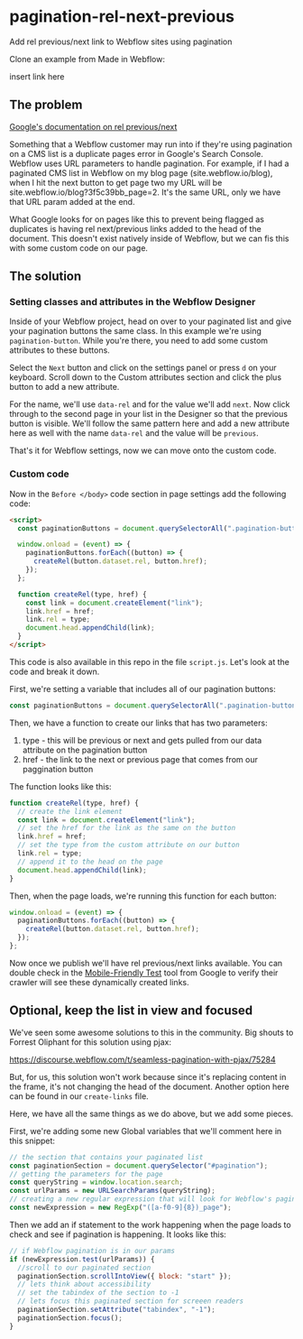 # pagination-rel-next-previous

Add rel previous/next link to Webflow sites using pagination

Clone an example from Made in Webflow:

insert link here

## The problem

[Google's documentation on rel previous/next](https://developers.google.com/search/blog/2011/09/pagination-with-relnext-and-relprev#implementing-rel=next-and-rel=prev)

Something that a Webflow customer may run into if they're using pagination on a CMS list is a duplicate pages error in Google's Search Console. Webflow uses URL parameters to handle pagination. For example, if I had a paginated CMS list in Webflow on my blog page (site.webflow.io/blog), when I hit the next button to get page two my URL will be site.webflow.io/blog?3f5c39bb_page=2. It's the same URL, only we have that URL param added at the end.

What Google looks for on pages like this to prevent being flagged as duplicates is having rel next/previous links added to the head of the document. This doesn't exist natively inside of Webflow, but we can fis this with some custom code on our page.

## The solution

### Setting classes and attributes in the Webflow Designer

Inside of your Webflow project, head on over to your paginated list and give your pagination buttons the same class. In this example we're using `pagination-button`. While you're there, you need to add some custom attributes to these buttons.

Select the `Next` button and click on the settings panel or press `d` on your keyboard. Scroll down to the Custom attributes section and click the plus button to add a new attribute.

For the name, we'll use `data-rel` and for the value we'll add `next`. Now click through to the second page in your list in the Designer so that the previous button is visible. We'll follow the same pattern here and add a new attribute here as well with the name `data-rel` and the value will be `previous`.

That's it for Webflow settings, now we can move onto the custom code.

### Custom code

Now in the `Before </body>` code section in page settings add the following code:

```html
<script>
  const paginationButtons = document.querySelectorAll(".pagination-button");

  window.onload = (event) => {
    paginationButtons.forEach((button) => {
      createRel(button.dataset.rel, button.href);
    });
  };

  function createRel(type, href) {
    const link = document.createElement("link");
    link.href = href;
    link.rel = type;
    document.head.appendChild(link);
  }
</script>
```

This code is also available in this repo in the file `script.js`. Let's look at the code and break it down.

First, we're setting a variable that includes all of our pagination buttons:

```js
const paginationButtons = document.querySelectorAll(".pagination-button");
```

Then, we have a function to create our links that has two parameters:

1. type - this will be previous or next and gets pulled from our data attribute on the pagination button
2. href - the link to the next or previous page that comes from our paggination button

The function looks like this:

```js
function createRel(type, href) {
  // create the link element
  const link = document.createElement("link");
  // set the href for the link as the same on the button
  link.href = href;
  // set the type from the custom attribute on our button
  link.rel = type;
  // append it to the head on the page
  document.head.appendChild(link);
}
```

Then, when the page loads, we're running this function for each button:

```js
window.onload = (event) => {
  paginationButtons.forEach((button) => {
    createRel(button.dataset.rel, button.href);
  });
};
```

Now once we publish we'll have rel previous/next links available. You can double check in the [Mobile-Friendly Test](https://search.google.com/test/mobile-friendly) tool from Google to verify their crawler will see these dynamically created links.

## Optional, keep the list in view and focused

We've seen some awesome solutions to this in the community. Big shouts to Forrest Oliphant for this solution using pjax:

https://discourse.webflow.com/t/seamless-pagination-with-pjax/75284

But, for us, this solution won't work because since it's replacing content in the frame, it's not changing the head of the document. Another option here can be found in our `create-links` file.

Here, we have all the same things as we do above, but we add some pieces.

First, we're adding some new Global variables that we'll comment here in this snippet:

```js
// the section that contains your paginated list
const paginationSection = document.querySelector("#pagination");
// getting the parameters for the page
const queryString = window.location.search;
const urlParams = new URLSearchParams(queryString);
// creating a new regular expression that will look for Webflow's pagination parameters
const newExpression = new RegExp("([a-f0-9]{8})_page");
```

Then we add an if statement to the work happening when the page loads to check and see if pagination is happening. It looks like this:

```js
// if Webflow pagination is in our params
if (newExpression.test(urlParams)) {
  //scroll to our paginated section
  paginationSection.scrollIntoView({ block: "start" });
  // lets think about accessibility
  // set the tabindex of the section to -1
  // lets focus this paginated section for screeen readers
  paginationSection.setAttribute("tabindex", "-1");
  paginationSection.focus();
}
```
